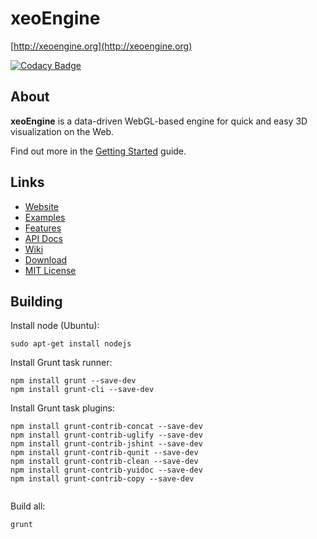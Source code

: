 # xeoEngine

[http://xeoengine.org](http://xeoengine.org)

[![Codacy Badge](https://api.codacy.com/project/badge/grade/a834272d6bf448f7a77947d7b784f261)](https://www.codacy.com/app/lindsay-kay/xeoengine)

## About

**xeoEngine** is a data-driven WebGL-based engine for quick and easy 3D visualization on the Web. 

Find out more in the [Getting Started](https://github.com/xeolabs/xeoengine/wiki/Getting-Started) guide.

## Links 

 - [Website](http://xeoengine.org)
 - [Examples](http://xeoengine.org/examples)
 - [Features](http://xeoengine.org#features)
 - [API Docs](http://xeoengine.org/docs/index.html)
 - [Wiki](https://github.com/xeolabs/xeoengine/wiki)
 - [Download](https://github.com/xeolabs/xeoengine/archive/master.zip)
 - [MIT License](https://github.com/xeolabs/xeoengine/blob/master/MIT-LICENSE)
 
## Building
 
 Install node (Ubuntu):
 
 ````
 sudo apt-get install nodejs
 ````
 
 Install Grunt task runner:
 
 ````
 npm install grunt --save-dev
 npm install grunt-cli --save-dev
 ````
 
 Install Grunt task plugins:
 
 ````
 npm install grunt-contrib-concat --save-dev
 npm install grunt-contrib-uglify --save-dev
 npm install grunt-contrib-jshint --save-dev
 npm install grunt-contrib-qunit --save-dev
 npm install grunt-contrib-clean --save-dev
 npm install grunt-contrib-yuidoc --save-dev
 npm install grunt-contrib-copy --save-dev


 ````

Build all:

````
grunt
````
